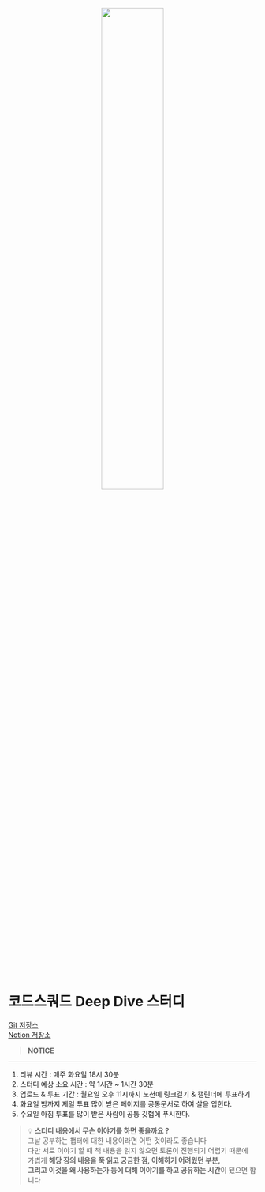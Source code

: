 <p align="center">
<img src="https://velog.velcdn.com/images/sarang_daddy/post/c65493c1-9b4c-40d1-af42-1139fda69e31/image.png" width="50%"/>
</p>

# 코드스쿼드 Deep Dive 스터디

[Git 저장소](https://github.com/codesquad2023-fe-study/FE-DeepDive)  
[Notion 저장소](https://hoonding.notion.site/hoonding/Deep-Dive-d7baf849660f49a080301a6cbe6d44ae)

> **NOTICE**

---

1. 리뷰 시간 : 매주 화요일 18시 30분
2. 스터디 예상 소요 시간 : 약 1시간 ~ 1시간 30분
3. 업로드 & 투표 기간 : 월요일 오후 11시까지 노션에 링크걸기 & 캘린더에 투표하기
4. 화요일 밤까지 제일 투표 많이 받은 페이지를 공통문서로 하여 살을 입힌다.
5. 수요일 아침 투표를 많이 받은 사람이 공통 깃헙에 푸시한다.

> 💡 **스터디 내용에서 무슨 이야기를 하면 좋을까요 ?**  
> 그날 공부하는 챕터에 대한 내용이라면 어떤 것이라도 좋습니다  
> 다만 서로 이야기 할 때 책 내용을 읽지 않으면 토론이 진행되기 어렵기 때문에  
> 가볍게 **해당 장의 내용을 쭉 읽고 궁금한 점, 이해하기 어려웠던 부분,  
> 그리고 이것을 왜 사용하는가 등에 대해 이야기를 하고 공유하는 시간**이 됐으면 합니다
